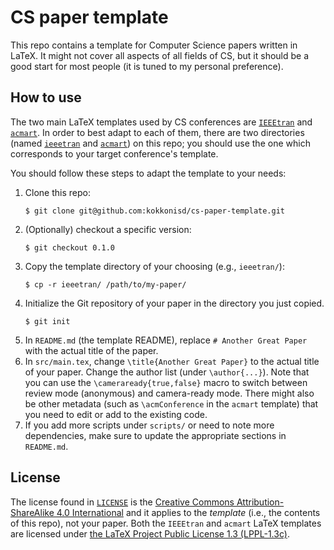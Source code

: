 # CS paper template
This repo contains a template for Computer Science papers written in LaTeX. It might not cover all
aspects of all fields of CS, but it should be a good start for most people (it is tuned to my
personal preference).

## How to use
The two main LaTeX templates used by CS conferences are [`IEEEtran`](https://ctan.org/pkg/ieeetran)
and [`acmart`](https://ctan.org/pkg/acmart). In order to best adapt to each of them, there are two
directories (named [`ieeetran`](./ieeetran) and [`acmart`](./acmart)) on this repo; you should use
the one which corresponds to your target conference's template.

You should follow these steps to adapt the template to your needs:
1. Clone this repo:
   ```console
   $ git clone git@github.com:kokkonisd/cs-paper-template.git
   ```
2. (Optionally) checkout a specific version:
   ```console
   $ git checkout 0.1.0
   ```
3. Copy the template directory of your choosing (e.g., `ieeetran/`):
   ```console
   $ cp -r ieeetran/ /path/to/my-paper/
   ```
4. Initialize the Git repository of your paper in the directory you just copied.
   ```console
   $ git init
   ```
5. In `README.md` (the template README), replace `# Another Great Paper` with the actual title of
   the paper.
6. In `src/main.tex`, change `\title{Another Great Paper}` to the actual title of your paper.
   Change the author list (under `\author{...}`). Note that you can use the
   `\cameraready{true,false}` macro to switch between review mode (anonymous) and camera-ready
   mode. There might also be other metadata (such as `\acmConference` in the `acmart` template)
   that you need to edit or add to the existing code.
7. If you add more scripts under `scripts/` or need to note more dependencies, make sure to update
   the appropriate sections in `README.md`.

## License
The license found in [`LICENSE`](./LICENSE) is the [Creative Commons Attribution-ShareAlike 4.0
International](https://creativecommons.org/licenses/by-sa/4.0/?ref=chooser-v1) and it applies to
the _template_ (i.e., the contents of this repo), not your paper. Both the `IEEEtran` and `acmart`
LaTeX templates are licensed under [the LaTeX Project Public License 1.3
(LPPL-1.3c)](https://ctan.org/license/lppl1.3).
